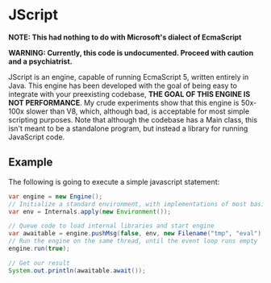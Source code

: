 # JScript

**NOTE: This had nothing to do with Microsoft's dialect of EcmaScript**

**WARNING: Currently, this code is undocumented. Proceed with caution and a psychiatrist.**

JScript is an engine, capable of running EcmaScript 5, written entirely in Java. This engine has been developed with the goal of being easy to integrate with your preexisting codebase, **THE GOAL OF THIS ENGINE IS NOT PERFORMANCE**. My crude experiments show that this engine is 50x-100x slower than V8, which, although bad, is acceptable for most simple scripting purposes. Note that although the codebase has a Main class, this isn't meant to be a standalone program, but instead a library for running JavaScript code.

## Example

The following is going to execute a simple javascript statement:

```java
var engine = new Engine();
// Initialize a standard environment, with implementations of most basic standard libraries (Object, Array, Symbol, etc.)
var env = Internals.apply(new Environment());

// Queue code to load internal libraries and start engine
var awaitable = engine.pushMsg(false, env, new Filename("tmp", "eval"), "10 + Math.sqrt(5 / 3)", null);
// Run the engine on the same thread, until the event loop runs empty
engine.run(true);

// Get our result
System.out.println(awaitable.await());
```
